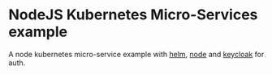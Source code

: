 # NodeJS Kubernetes Micro-Services example

A node kubernetes micro-service example with [helm](https://github.com/helm/helm), [node](https://github.com/nodejs/node) and [keycloak](https://github.com/keycloak/keycloak) for auth.
